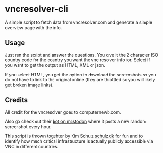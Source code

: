 # vncresolver-cli

A simple script to fetch data from vncresolver.com and generate a simple
overview page with the info.

## Usage

Just run the script and answer the questions. You give it the 2 character
ISO country code for the country you want the vnc resolver info for.
Select if you want to get the output as HTML, XML or json.

If you select HTML, you get the option to download the screenshots so
you do not have to link to the original online (they are throttled so
you will likely get broken image links).

## Credits

All credit for the vncresolver goes to computernewb.com.

Also go check out their
[bot on mastodon](https://fedi.computernewb.com/@vncresolver) where it
posts a new random screenshot every hour.

This script is thrown togehter by Kim Schulz [schulz.dk](https://schulz.dk) for
fun and to identify how much critical infrastructure is actually
publicly accessible via VNC in different countries. 

